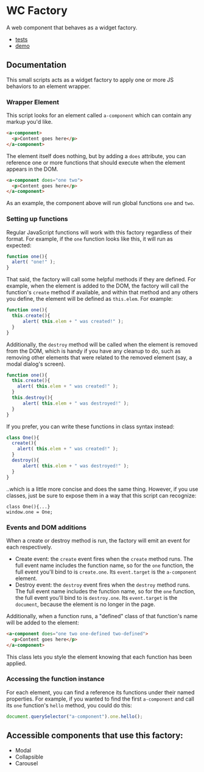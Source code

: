 # WC Factory

A web component that behaves as a widget factory.

- [tests](https://filamentgroup.github.io/wc-factory/test/)
- [demo](https://filamentgroup.github.io/wc-factory/demo/)

## Documentation

This small scripts acts as a widget factory to apply one or more JS behaviors to an element wrapper.

### Wrapper Element

This script looks for an element called `a-component` which can contain any markup you'd like. 

```html
<a-component>
  <p>Content goes here</p>
</a-component>
```

The element itself does nothing, but by adding a `does` attribute, you can reference one or more functions that should execute when the element appears in the DOM.

```html
<a-component does="one two">
  <p>Content goes here</p>
</a-component>
```

As an example, the component above will run global functions `one` and `two`.

### Setting up functions

Regular JavaScript functions will work with this factory regardless of their format. For example, if the `one` function looks like this, it will run as expected:

```js
function one(){
  alert( "one!" );
}
```

That said, the factory will call some helpful methods if they are defined. For example, when the element is added to the DOM, the factory will call the function's `create` method if available, and within that method and any others you define, the element will be defined as `this.elem`. For example:

```js
function one(){
  this.create(){
      alert( this.elem + " was created!" );
  }
}
```

Additionally, the `destroy` method will be called when the element is removed from the DOM, which is handy if you have any cleanup to do, such as removing other elements that were related to the removed element (say, a modal dialog's screen).

```js
function one(){
  this.create(){
    alert( this.elem + " was created!" );
  }
  this.destroy(){
      alert( this.elem + " was destroyed!" );
  }
}
```

If you prefer, you can write these functions in class syntax instead:

```js
class One(){
  create(){
    alert( this.elem + " was created!" );
  }
  destroy(){
      alert( this.elem + " was destroyed!" );
  }
}
```

..which is a little more concise and does the same thing. However, if you use classes, just be sure to expose them in a way that this script can recognize:

```
class One(){...}
window.one = One;
```

### Events and DOM additions

When a create or destroy method is run, the factory will emit an event for each respectively.

- Create event: the `create` event fires when the `create` method runs. The full event name includes the function name, so for the `one` function, the full event you'll bind to is `create.one`. Its `event.target` is the `a-component` element.
- Destroy event: the `destroy` event fires when the `destroy` method runs. The full event name includes the function name, so for the `one` function, the full event you'll bind to is `destroy.one`. Its `event.target` is the `document`, because the element is no longer in the page.

Additionally, when a function runs, a "defined" class of that function's name will be added to the element:

```html
<a-component does="one two one-defined two-defined">
  <p>Content goes here</p>
</a-component>
```

This class lets you style the element knowing that each function has been applied.

### Accessing the function instance

For each element, you can find a reference its functions under their named properties. For example, if you wanted to find the first `a-component` and call its `one` function's `hello` method, you could do this:

```js
document.querySelector("a-component").one.hello();
```


## Accessible components that use this factory:

- Modal
- Collapsible
- Carousel
